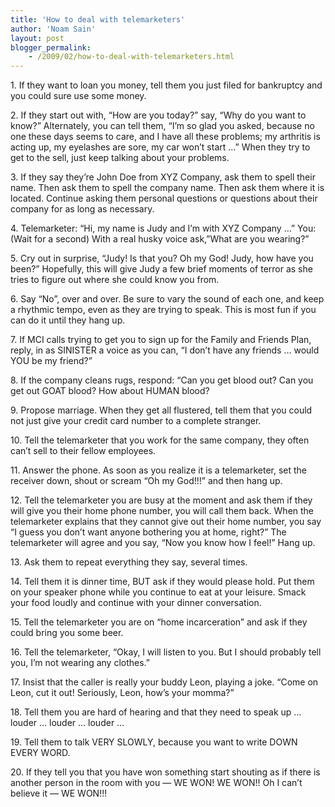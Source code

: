 ```yaml
---
title: 'How to deal with telemarketers'
author: 'Noam Sain'
layout: post
blogger_permalink:
    - /2009/02/how-to-deal-with-telemarketers.html
---
```


1\. If they want to loan you money, tell them you just filed for bankruptcy and you could sure use some money.

2\. If they start out with, “How are you today?” say, “Why do you want to know?” Alternately, you can tell them, “I’m so glad you asked, because no one these days seems to care, and I have all these problems; my arthritis is acting up, my eyelashes are sore, my car won’t start …” When they try to get to the sell, just keep talking about your problems.

3\. If they say they’re John Doe from XYZ Company, ask them to spell their name. Then ask them to spell the company name. Then ask them where it is located. Continue asking them personal questions or questions about their company for as long as necessary.

4\. Telemarketer: “Hi, my name is Judy and I’m with XYZ Company …” You: (Wait for a second) With a real husky voice ask,”What are you wearing?”

5\. Cry out in surprise, “Judy! Is that you? Oh my God! Judy, how have you been?” Hopefully, this will give Judy a few brief moments of terror as she tries to figure out where she could know you from.

6\. Say “No”, over and over. Be sure to vary the sound of each one, and keep a rhythmic tempo, even as they are trying to speak. This is most fun if you can do it until they hang up.

7\. If MCI calls trying to get you to sign up for the Family and Friends Plan, reply, in as SINISTER a voice as you can, “I don’t have any friends … would YOU be my friend?”

8\. If the company cleans rugs, respond: “Can you get blood out? Can you get out GOAT blood? How about HUMAN blood?

9\. Propose marriage. When they get all flustered, tell them that you could not just give your credit card number to a complete stranger.

10\. Tell the telemarketer that you work for the same company, they often can’t sell to their fellow employees.

11\. Answer the phone. As soon as you realize it is a telemarketer, set the receiver down, shout or scream “Oh my God!!!” and then hang up.

12\. Tell the telemarketer you are busy at the moment and ask them if they will give you their home phone number, you will call them back. When the telemarketer explains that they cannot give out their home number, you say “I guess you don’t want anyone bothering you at home, right?” The telemarketer will agree and you say, “Now you know how I feel!” Hang up.

13\. Ask them to repeat everything they say, several times.

14\. Tell them it is dinner time, BUT ask if they would please hold. Put them on your speaker phone while you continue to eat at your leisure. Smack your food loudly and continue with your dinner conversation.

15\. Tell the telemarketer you are on “home incarceration” and ask if they could bring you some beer.

16\. Tell the telemarketer, “Okay, I will listen to you. But I should probably tell you, I’m not wearing any clothes.”

17\. Insist that the caller is really your buddy Leon, playing a joke. “Come on Leon, cut it out! Seriously, Leon, how’s your momma?”

18\. Tell them you are hard of hearing and that they need to speak up … louder … louder … louder …

19\. Tell them to talk VERY SLOWLY, because you want to write DOWN EVERY WORD.

20\. If they tell you that you have won something start shouting as if there is another person in the room with you — WE WON! WE WON!! Oh I can’t believe it — WE WON!!!